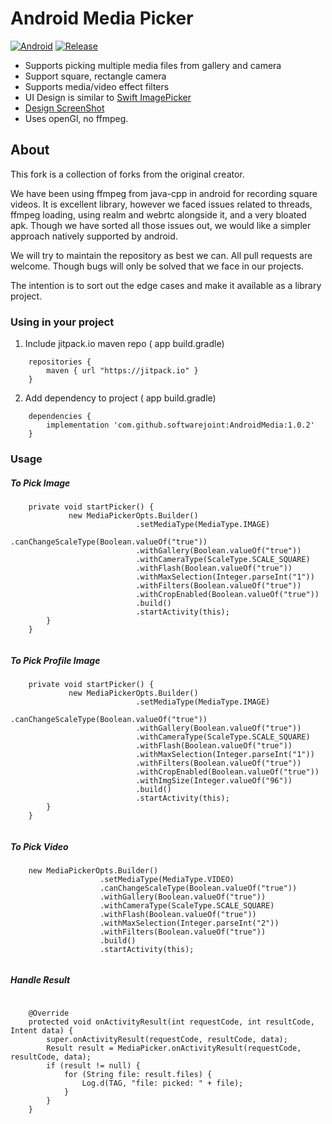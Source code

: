 # Android Media Picker

[![Android](https://img.shields.io/badge/Android-19-green.svg)](https://www.android.com/)
[![Release](https://jitpack.io/v/softwarejoint/AndroidMedia.svg)](https://jitpack.io/#softwarejoint/AndroidMedia)

* Supports picking multiple media files from gallery and camera
* Support square, rectangle camera
* Supports media/video effect filters
* UI Design is similar to [Swift ImagePicker](https://github.com/hyperoslo/ImagePicker)
* [Design ScreenShot](https://github.com/hyperoslo/ImagePicker/blob/master/Resources/ImagePickerPresentation.png)
* Uses openGl, no ffmpeg.

## About

This fork is a collection of forks from the original creator. 

We have been using ffmpeg from java-cpp in android for recording square videos. It is excellent library, however we faced issues related to threads, ffmpeg loading, using realm and webrtc alongside it, and a very bloated apk.
Though we have sorted all those issues out, we would like a simpler approach natively supported by android. 

We will try to maintain the repository as best we can. All pull requests are welcome. 
Though bugs will only be solved that we face in our projects.

The intention is to sort out the edge cases and make it available as a library project.

### Using in your project

1. Include jitpack.io maven repo ( app build.gradle)

```
    repositories {
        maven { url "https://jitpack.io" }
    }

```

2. Add dependency to project ( app build.gradle)

```
    dependencies {
        implementation 'com.github.softwarejoint:AndroidMedia:1.0.2'
    }

```

### Usage

##### To Pick Image

```
    private void startPicker() {
             new MediaPickerOpts.Builder()
                            .setMediaType(MediaType.IMAGE)
                            .canChangeScaleType(Boolean.valueOf("true"))
                            .withGallery(Boolean.valueOf("true"))
                            .withCameraType(ScaleType.SCALE_SQUARE)
                            .withFlash(Boolean.valueOf("true"))
                            .withMaxSelection(Integer.parseInt("1"))
                            .withFilters(Boolean.valueOf("true"))
                            .withCropEnabled(Boolean.valueOf("true"))                           
                            .build()
                            .startActivity(this);
        }
    }
    
```

##### To Pick Profile Image

```
    private void startPicker() {
             new MediaPickerOpts.Builder()
                            .setMediaType(MediaType.IMAGE)
                            .canChangeScaleType(Boolean.valueOf("true"))
                            .withGallery(Boolean.valueOf("true"))
                            .withCameraType(ScaleType.SCALE_SQUARE)
                            .withFlash(Boolean.valueOf("true"))
                            .withMaxSelection(Integer.parseInt("1"))
                            .withFilters(Boolean.valueOf("true"))
                            .withCropEnabled(Boolean.valueOf("true"))
                            .withImgSize(Integer.valueOf("96"))
                            .build()
                            .startActivity(this);
        }
    }
    
```

##### To Pick Video

```
    new MediaPickerOpts.Builder()
                    .setMediaType(MediaType.VIDEO)
                    .canChangeScaleType(Boolean.valueOf("true"))
                    .withGallery(Boolean.valueOf("true"))
                    .withCameraType(ScaleType.SCALE_SQUARE)
                    .withFlash(Boolean.valueOf("true"))
                    .withMaxSelection(Integer.parseInt("2"))
                    .withFilters(Boolean.valueOf("true"))
                    .build()
                    .startActivity(this);
    
```

##### Handle Result
  
```
    
    @Override
    protected void onActivityResult(int requestCode, int resultCode, Intent data) {
        super.onActivityResult(requestCode, resultCode, data);
        Result result = MediaPicker.onActivityResult(requestCode, resultCode, data);
        if (result != null) {
            for (String file: result.files) {
                Log.d(TAG, "file: picked: " + file);
            }
        }
    }

```